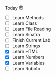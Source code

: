 Today 😇
- [ ] Learn Methods
- [ ] Learn Class
- [ ] Learn File Reading
- [ ] Learn Sinatra
- [ ] Finish Current Lab
- [ ] Learn Strings
- [x] Learn HTML
- [x] Learn Numbers
- [x] Learn Variables
- [ ] Learn Ruboto